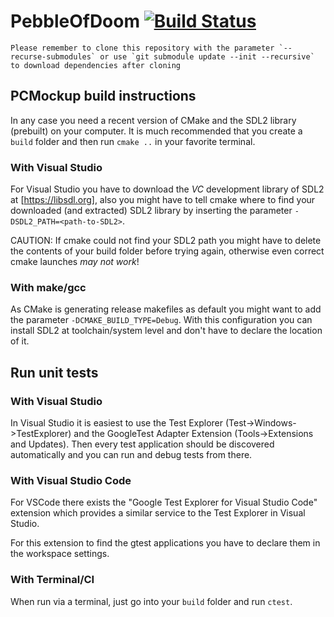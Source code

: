 # PebbleOfDoom [![Build Status](https://travis-ci.com/Helco/PebbleOfDoom.svg?token=ppZoE6wRQrszEciSQ3hJ&branch=master)](https://travis-ci.com/Helco/PebbleOfDoom)

```
Please remember to clone this repository with the parameter `--recurse-submodules` or use `git submodule update --init --recursive` to download dependencies after cloning
```

## PCMockup build instructions

In any case you need a recent version of CMake and the SDL2 library (prebuilt) on your computer. It is much recommended that you create a `build` folder and then run `cmake ..` in your favorite terminal.

### With Visual Studio

For Visual Studio you have to download the *VC* development library of SDL2 at [https://libsdl.org], also you might have to tell cmake where to find your downloaded (and extracted) SDL2 library by inserting the parameter `-DSDL2_PATH=<path-to-SDL2>`.

CAUTION: If cmake could not find your SDL2 path you might have to delete the contents of your build folder before trying again, otherwise even correct cmake launches *may not work*!

### With make/gcc

As CMake is generating release makefiles as default you might want to add the parameter `-DCMAKE_BUILD_TYPE=Debug`. With this configuration you can install SDL2 at toolchain/system level and don't have to declare the location of it.

## Run unit tests

### With Visual Studio

In Visual Studio it is easiest to use the Test Explorer (Test->Windows->TestExplorer) and the GoogleTest Adapter Extension (Tools->Extensions and Updates). Then every test application should be discovered automatically and you can run and debug tests from there.

### With Visual Studio Code

For VSCode there exists the "Google Test Explorer for Visual Studio Code" extension which provides a similar service to the Test Explorer in Visual Studio.

For this extension to find the gtest applications you have to declare them in the workspace settings.

### With Terminal/CI

When run via a terminal, just go into your `build` folder and run `ctest`.
